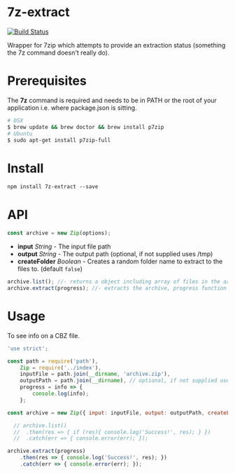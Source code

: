 7z-extract
==========

[![Build Status](https://travis-ci.org/leemm/7z-extract.svg?branch=master)](https://travis-ci.org/leemm/7z-extract)

Wrapper for 7zip which attempts to provide an extraction status (something the 7z command doesn't really do).

# Prerequisites

The **7z** command is required and needs to be in PATH or the root of your application i.e. where package.json is sitting.

```sh
# OSX
$ brew update && brew doctor && brew install p7zip
# Ubuntu
$ sudo apt-get install p7zip-full
```

# Install
```
npm install 7z-extract --save
```

# API

```javascript
const archive = new Zip(options);
```
* **input** *String* - The input file path
* **output** *String* - The output path (optional, if not supplied uses /tmp)
* **createFolder** *Boolean* - Creates a random folder name to extract to the files to. (default ```false```)

```javascript
archive.list(); //- returns a object including array of files in the archive
archive.extract(progress); //- extracts the archive, progress function optionally returns current status as object (index, totalNumberOfFiles, percentage)
```

# Usage

To see info on a CBZ file.

```javascript
'use strict';

const path = require('path'),
    Zip = require('../index'),
    inputFile = path.join(__dirname, 'archive.zip'),
    outputPath = path.join(__dirname), // optional, if not supplied uses /tmp
    progress = info => {
        console.log(info);
    };

const archive = new Zip({ input: inputFile, output: outputPath, createFolder: true });

  // archive.list()
  //  .then(res => { if (res){ console.log('Success!', res); } })
  //  .catch(err => { console.error(err); });

archive.extract(progress)
    .then(res => { console.log('Success!', res); })
    .catch(err => { console.error(err); });

```
